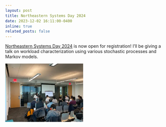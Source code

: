```yaml
---
layout: post
title: Northeastern Systems Day 2024 
date: 2023-12-02 16:11:00-0400
inline: true
related_posts: false
---
```


<a href="https://khoury-srg.github.io/Northeastern-Systems-Day-2024/">Northeastern Systems Day 2024</a> is now open for registration! I’ll be giving a talk on workload characterization using various stochastic processes and Markov models.
[](_posts/system_day.md)

<img src="assets/img/Sysday_23.webp" align="left" width="250" style="display: block;"/>
